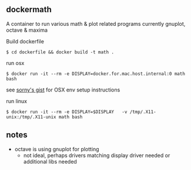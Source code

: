 ## dockermath

A container to run various math & plot related programs
currently gnuplot, octave & maxima

Build dockerfile

`$ cd dockerfile && docker build -t math .`

run osx

`$ docker run -it --rm -e DISPLAY=docker.for.mac.host.internal:0 math bash`

see [sorny's gist](https://gist.github.com/sorny/969fe55d85c9b0035b0109a31cbcb088) for OSX env setup instructions

run linux

`$ docker run -it --rm -e DISPLAY=$DISPLAY   -v /tmp/.X11-unix:/tmp/.X11-unix math bash`

## notes
 - octave is using gnuplot for plotting
    - not ideal, perhaps drivers matching display driver needed or additional libs needed
   

